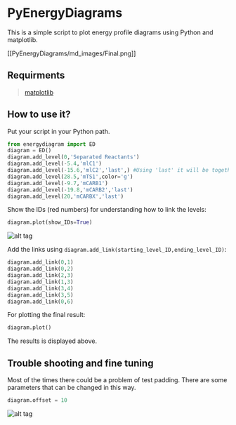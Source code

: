 # PyEnergyDiagrams
This is a simple script to plot energy profile diagrams using Python and matplotlib.

[[PyEnergyDiagrams/md_images/Final.png]]
## Requirments
  > [matplotlib](http://matplotlib.org/users/installing.html)
  
## How to use it?

Put your script in your Python path.

```python
from energydiagram import ED
diagram = ED()
diagram.add_level(0,'Separated Reactants')
diagram.add_level(-5.4,'mlC1')
diagram.add_level(-15.6,'mlC2','last',) #Using 'last' it will be together with the previous level
diagram.add_level(28.5,'mTS1',color='g')
diagram.add_level(-9.7,'mCARB1')
diagram.add_level(-19.8,'mCARB2','last')
diagram.add_level(20,'mCARBX','last')
```
Show the IDs (red numbers) for understanding how to link the levels:

```python
diagram.plot(show_IDs=True)
```
![alt tag](https://github.com/giacomomarchioro/PyEnergyDiagrams/blob/master/With_IDs.png)

Add the links using `diagram.add_link(starting_level_ID,ending_level_ID)`:
```python
diagram.add_link(0,1)
diagram.add_link(0,2)
diagram.add_link(2,3)
diagram.add_link(1,3)
diagram.add_link(3,4)
diagram.add_link(3,5)
diagram.add_link(0,6)
```
For plotting the final result:
```python
diagram.plot()
```
The results is displayed above.
## Trouble shooting and fine tuning
Most of the times there could be a problem of test padding. There are some parameters that can be changed in this way.
```python
diagram.offset = 10
```
![alt tag](https://github.com/giacomomarchioro/PyEnergyDiagrams/blob/master/Explained.jpg)

